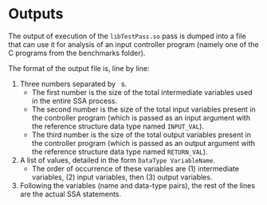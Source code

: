 # Outputs

The output of execution of the `libTestPass.so` pass is dumped into a file that can use it for analysis of an input controller program (namely one of the C programs from the benchmarks folder).

The format of the output file is, line by line:

1. Three numbers separated by ` `s.
	* The first number is the size of the total intermediate variables used in the entire SSA process.
	* The second number is the size of the total input variables present in the controller program (which is passed as an input argument with the reference structure data type named `INPUT_VAL`).
 	* The third number is the size of the total output variables present in the controller program (which is passed as an output argument with the reference structure data type named `RETURN_VAL`).
2. A list of values, detailed in the form `DataType VariableName`.
	* The order of occurrence of these variables are (1) intermediate variables, (2) input variables, then (3) output variables.
3. Following the variables (name and data-type pairs), the rest of the lines are the actual SSA statements.